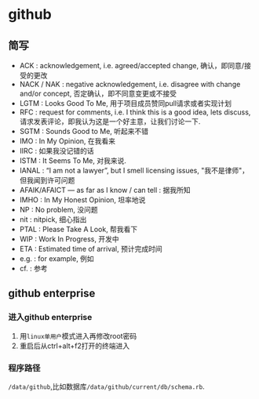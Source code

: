 # github

## 简写

- ACK : acknowledgement, i.e. agreed/accepted change, 确认，即同意/接受的更改
- NACK / NAK : negative acknowledgement, i.e. disagree with change and/or concept, 否定确认，即不同意变更或不接受
- LGTM : Looks Good To Me, 用于项目成员赞同pull请求或者实现计划
- RFC : request for comments, i.e. I think this is a good idea, lets discuss, 请求发表评论，即我认为这是一个好主意，让我们讨论一下.
- SGTM : Sounds Good to Me, 听起来不错
- IMO : In My Opinion, 在我看来
- IIRC : 如果我没记错的话
- ISTM : It Seems To Me, 对我来说.
- IANAL : “I am not a lawyer”, but I smell licensing issues, "我不是律师"，但我闻到许可问题
- AFAIK/AFAICT — as far as I know / can tell : 据我所知
- IMHO : In My Honest Opinion, 坦率地说
- NP : No problem, 没问题
- nit : nitpick, 细心指出
- PTAL : Please Take A Look, 帮我看下
- WIP : Work In Progress, 开发中
- ETA : Estimated time of arrival, 预计完成时间
- e.g. : for example, 例如
- cf. : 参考


## github enterprise
### 进入github enterprise
1. 用`linux单用户`模式进入再修改root密码
2. 重启后从ctrl+alt+f2打开的终端进入

### 程序路径
`/data/github`,比如数据库`/data/github/current/db/schema.rb`.